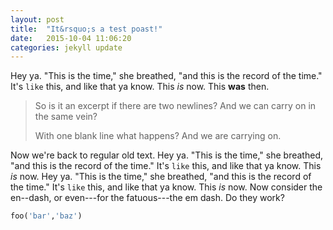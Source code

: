 ```yaml
---
layout: post
title:  "It&rsquo;s a test poast!"
date:   2015-10-04 11:06:20
categories: jekyll update
---
```


Hey ya. "This is the time," she breathed, "and this is the record of the
time." It's `like` this, and like that ya know. This *is* now.
This **was** then.


> So is it an excerpt if there are two newlines? And we
> can carry on in the same vein?
>
> With one blank line what happens? And we are carrying on.


Now we're back to regular old text. Hey ya. "This is the time," she breathed, "and this is the record of the
time." It's `like` this, and like that ya know. This *is* now. Hey ya. "This is the time," she breathed, "and this is the record of the
time." It's `like` this, and like that ya know. This *is* now. Now consider
the en--dash, or even---for the fatuous---the em dash. Do they work?



~~~ruby
foo('bar','baz')
~~~
